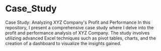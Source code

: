 # Case_Study
Case Study: Analyzing XYZ Company's Profit and Performance In this repository, I present a comprehensive case study where I delve into the profit and performance analysis of XYZ Company. The study involves utilizing advanced Excel techniques such as pivot tables, charts, and the creation of a dashboard to visualize the insights gained.
